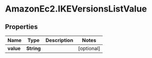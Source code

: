 # AmazonEc2.IKEVersionsListValue

## Properties

Name | Type | Description | Notes
------------ | ------------- | ------------- | -------------
**value** | **String** |  | [optional] 


